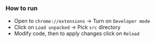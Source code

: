 ### How to run
* Open to `chrome://extensions` -> Turn on `Developer mode`
* Click on `Load unpacked` -> Pick `src` directory
* Modify code, then to apply changes click on `Reload`